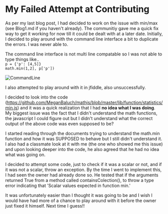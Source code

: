 <h1>My Failed Attempt at Contributing</h1>

As per my last blog post, I had decided to work on the issue with min/max (see Blog1.md if you haven't already).
The communitiy gave me a quick fix way to get it working for now till it could be dealt with at a later date. Initially, I decided to
play around with the command line interface a bit to duplicate the errors. I was never able to. 

The command line interface is not multi line compatable so I was not able to type things like.. <br>
<code>p = {'p': [4,5]}</code> <br>
<code>math.min(1,2], p['p'])</code>

![CommandLine](http://i.imgur.com/Pj7zydD.png)

I also attempted to play around with it in jfiddle, also unsuccessfully. 

I decided to look into the code (https://github.com/MeganBaluch/mathjs/blob/master/lib/function/statistics/min.js) and it was a quick realization
that I had <b>no idea what I was doing</b>. My biggest issue was the fact that I didn't understand the math functions, the javascript
I could figure out but I didn't understand what the correct output of the above code was even supposed to be?

I started reading through the documents trying to understand the math.min function and how it was SUPPOSED to behave but I still
didn't understand it. I also had a classmate look at it with me (the one who showed me this issue) and upon looking deeper into
the code, he also agreed that he had no idea what was going on. 

I decided to attempt some code, just to check if it was a scalar or not, and if it was not a scalar, throw an exception.
By the time I went to implement this, I had seen the owner had already done so. He tested that if the arguments returned True from a method 
called containsColection(), to throw a type error indicating that 'Scalar values expected in function min.'

It was unfortunately easier than I thought it was going to be and I wish I would have had more of a chance to play around with it before the 
owner just fixed it himself. Next time I guess!!



